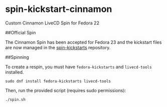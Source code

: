 spin-kickstart-cinnamon
=======================

Custom Cinnamon LiveCD Spin for Fedora 22

##Official Spin

The Cinnamon Spin has been accepted for Fedora 23 and the kickstart files are now managed in the [spin-kickstarts](https://git.fedorahosted.org/cgit/spin-kickstarts.git/) repository.

##Spinning

To create a respin, you must have `fedora-kickstarts` and `livecd-tools` installed.

    sudo dnf install fedora-kickstarts livecd-tools

Then, run the provided script (requires sudo permissions):

    ./spin.sh


